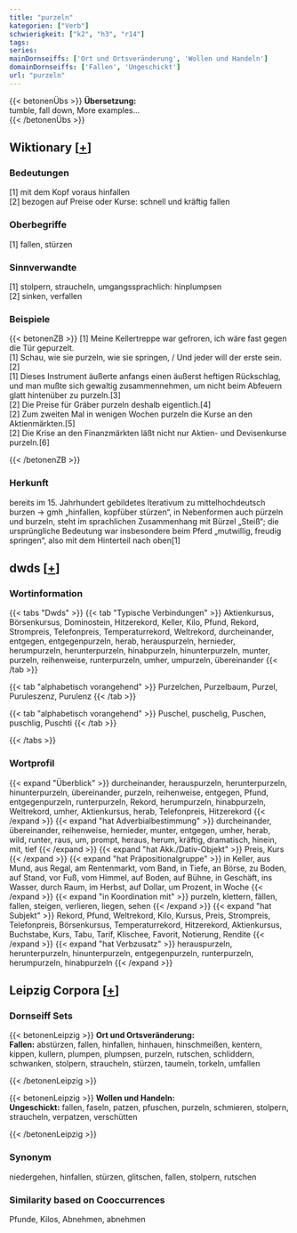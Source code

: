 ```yaml
---
title: "purzeln"
kategorien: ["Verb"]
schwierigkeit: ["k2", "h3", "r14"]
tags:
series:
mainDornseiffs: ['Ort und Ortsveränderung', 'Wollen und Handeln']
domainDornseiffs: ['Fallen', 'Ungeschickt']
url: "purzeln"
---
```


{{< betonenÜbs >}}
**Übersetzung:**  
tumble, fall down, More examples...  
{{< /betonenÜbs >}}

## Wiktionary [[+](https://de.wiktionary.org/wiki/purzeln)]

### Bedeutungen
[1] mit dem Kopf voraus hinfallen  
[2] bezogen auf Preise oder Kurse: schnell und kräftig fallen  

### Oberbegriffe
[1] fallen, stürzen  

### Sinnverwandte
[1] stolpern, straucheln, umgangssprachlich: hinplumpsen  
[2] sinken, verfallen  

### Beispiele
{{< betonenZB >}}
[1] Meine Kellertreppe war gefroren, ich wäre fast gegen die Tür gepurzelt.  
[1] Schau, wie sie purzeln, wie sie springen, / Und jeder will der erste sein.[2]  
[1] Dieses Instrument äußerte anfangs einen äußerst heftigen Rückschlag, und man mußte sich gewaltig zusammennehmen, um nicht beim Abfeuern glatt hintenüber zu purzeln.[3]  
[2] Die Preise für Gräber purzeln deshalb eigentlich.[4]  
[2] Zum zweiten Mal in wenigen Wochen purzeln die Kurse an den Aktienmärkten.[5]  
[2] Die Krise an den Finanzmärkten läßt nicht nur Aktien- und Devisenkurse purzeln.[6]  

{{< /betonenZB >}}
### Herkunft
bereits im 15. Jahrhundert gebildetes Iterativum zu mittelhochdeutsch burzen → gmh „hinfallen, kopfüber stürzen“, in Nebenformen auch pürzeln und burzeln, steht im sprachlichen Zusammenhang mit Bürzel „Steiß“; die ursprüngliche Bedeutung war insbesondere beim Pferd „mutwillig, freudig springen“, also mit dem Hinterteil nach oben[1]  



## dwds [[+](https://www.dwds.de/wb/purzeln)]

### Wortinformation
{{< tabs "Dwds" >}}
{{< tab "Typische Verbindungen" >}}
Aktienkursus, Börsenkursus, Dominostein, Hitzerekord, Keller, Kilo, Pfund, Rekord, Strompreis, Telefonpreis, Temperaturrekord, Weltrekord, durcheinander, entgegen, entgegenpurzeln, herab, herauspurzeln, hernieder, herumpurzeln, herunterpurzeln, hinabpurzeln, hinunterpurzeln, munter, purzeln, reihenweise, runterpurzeln, umher, umpurzeln, übereinander
{{< /tab >}}

{{< tab "alphabetisch vorangehend" >}}
Purzelchen, Purzelbaum, Purzel, Puruleszenz, Purulenz
{{< /tab >}}

{{< tab "alphabetisch vorangehend" >}}
Puschel, puschelig, Puschen, puschlig, Puschti
{{< /tab >}}

{{< /tabs >}}

### Wortprofil
{{< expand "Überblick" >}} durcheinander, herauspurzeln, herunterpurzeln, hinunterpurzeln, übereinander, purzeln, reihenweise, entgegen, Pfund, entgegenpurzeln, runterpurzeln, Rekord, herumpurzeln, hinabpurzeln, Weltrekord, umher, Aktienkursus, herab, Telefonpreis, Hitzerekord {{< /expand >}}
{{< expand "hat Adverbialbestimmung" >}} durcheinander, übereinander, reihenweise, hernieder, munter, entgegen, umher, herab, wild, runter, raus, um, prompt, heraus, herum, kräftig, dramatisch, hinein, mit, tief {{< /expand >}}
{{< expand "hat Akk./Dativ-Objekt" >}} Preis, Kurs {{< /expand >}}
{{< expand "hat Präpositionalgruppe" >}} in Keller, aus Mund, aus Regal, am Rentenmarkt, vom Band, in Tiefe, an Börse, zu Boden, auf Stand, vor Fuß, vom Himmel, auf Boden, auf Bühne, in Geschäft, ins Wasser, durch Raum, im Herbst, auf Dollar, um Prozent, in Woche {{< /expand >}}
{{< expand "in Koordination mit" >}} purzeln, klettern, fällen, fallen, steigen, verlieren, liegen, sehen {{< /expand >}}
{{< expand "hat Subjekt" >}} Rekord, Pfund, Weltrekord, Kilo, Kursus, Preis, Strompreis, Telefonpreis, Börsenkursus, Temperaturrekord, Hitzerekord, Aktienkursus, Buchstabe, Kurs, Tabu, Tarif, Klischee, Favorit, Notierung, Rendite {{< /expand >}}
{{< expand "hat Verbzusatz" >}} herauspurzeln, herunterpurzeln, hinunterpurzeln, entgegenpurzeln, runterpurzeln, herumpurzeln, hinabpurzeln {{< /expand >}}

## Leipzig Corpora [[+](https://corpora.uni-leipzig.de/en/res?word=purzeln&corpusId=deu_newscrawl-public_2018)]

### Dornseiff Sets
{{< betonenLeipzig >}}
**Ort und Ortsveränderung:**  
**Fallen:** abstürzen, fallen, hinfallen, hinhauen, hinschmeißen, kentern, kippen, kullern, plumpen, plumpsen, purzeln, rutschen, schliddern, schwanken, stolpern, straucheln, stürzen, taumeln, torkeln, umfallen  

{{< /betonenLeipzig >}}


{{< betonenLeipzig >}}
**Wollen und Handeln:**  
**Ungeschickt:** fallen, faseln, patzen, pfuschen, purzeln, schmieren, stolpern, straucheln, verpatzen, verschütten  

{{< /betonenLeipzig >}}

### Synonym
niedergehen, hinfallen, stürzen, glitschen, fallen, stolpern, rutschen


### Similarity based on Cooccurrences
Pfunde, Kilos, Abnehmen, abnehmen

